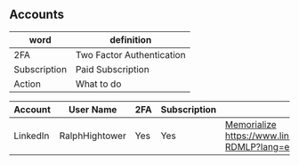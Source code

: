 ## Accounts
| word | definition |
|------|------------|
| 2FA | Two Factor Authentication |
| Subscription | Paid Subscription |
| Action | What to do |

| Account | User Name | 2FA | Subscription | Action |
|---------|-----------|-----|--------------|--------|
| LinkedIn | RalphHightower | Yes | Yes | [Memorialize](https://www.linkedin.com/help/linkedin/ask/TS-RDMLP?lang=en) https://www.linkedin.com/help/linkedin/ask/TS-RDMLP?lang=en |
